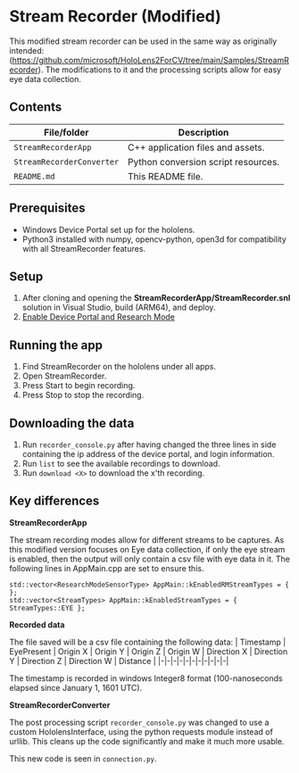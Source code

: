 # Stream Recorder (Modified) 

This modified stream recorder can be used in the same way as originally intended: (https://github.com/microsoft/HoloLens2ForCV/tree/main/Samples/StreamRecorder).
The modifications to it and the processing scripts allow for easy eye data collection.

## Contents

| File/folder | Description |
|-------------|-------------|
| `StreamRecorderApp` | C++ application files and assets. |
| `StreamRecorderConverter` | Python conversion script resources. |
| `README.md` | This README file. |

## Prerequisites

* Windows Device Portal set up for the hololens.
* Python3 installed with numpy, opencv-python, open3d for compatibility with all StreamRecorder features.

## Setup

1. After cloning and opening the **StreamRecorderApp/StreamRecorder.snl** solution in Visual Studio, build (ARM64), and deploy.
2. [Enable Device Portal and Research Mode](https://docs.microsoft.com/windows/mixed-reality/research-mode)

## Running the app

1. Find StreamRecorder on the hololens under all apps.
2. Open StreamRecorder.
3. Press Start to begin recording.
4. Press Stop to stop the recording.

## Downloading the data

1. Run `recorder_console.py` after having changed the three lines in side containing the ip address of the device portal, and login information.
2. Run `list` to see the available recordings to download.
3. Run `download <X>` to download the x'th recording.

## Key differences

**StreamRecorderApp**

The stream recording modes allow for different streams to be captures.
As this modified version focuses on Eye data collection, if only the eye stream is enabled, then the output will only contain a csv file with eye data in it.
The following lines in AppMain.cpp are set to ensure this.
```
std::vector<ResearchModeSensorType> AppMain::kEnabledRMStreamTypes = { };
std::vector<StreamTypes> AppMain::kEnabledStreamTypes = { StreamTypes::EYE };
```

**Recorded data**

The file saved will be a csv file containing the following data:
| Timestamp | EyePresent | Origin X | Origin Y | Origin Z | Origin W | Direction X | Direction Y | Direction Z | Direction W | Distance |
|-|-|-|-|-|-|-|-|-|-|-|

The timestamp is recorded in windows Integer8 format (100-nanoseconds elapsed since January 1, 1601 UTC). 

**StreamRecorderConverter**

The post processing script `recorder_console.py` was changed to use a custom HololensInterface, using the python requests module instead of urllib.
This cleans up the code significantly and make it much more usable.

This new code is seen in `connection.py`.
